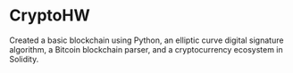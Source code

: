 # CryptoHW
Created a basic blockchain using Python, an elliptic curve digital signature algorithm, a Bitcoin blockchain parser, and a cryptocurrency ecosystem in Solidity.

